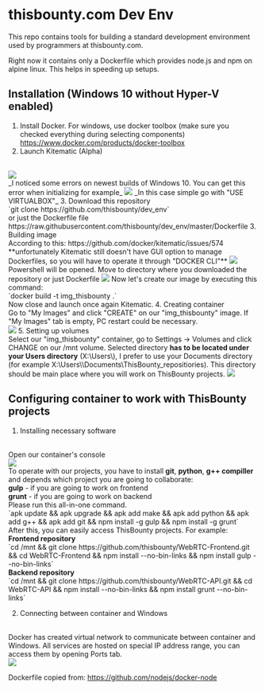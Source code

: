 # thisbounty.com Dev Env #

This repo contains tools for building a standard development environment used by programmers at thisbounty.com.

Right now it contains only a Dockerfile which provides node.js and npm on alpine linux. This helps in speeding up
setups.

## Installation (Windows 10 without Hyper-V enabled) ##

1. Install Docker. For windows, use docker toolbox (make sure you checked everything during selecting components)
   https://www.docker.com/products/docker-toolbox
2. Launch Kitematic (Alpha)
<br>
<img src="http://i.imgur.com/orDc2Tb.jpg">
<br>
   _I noticed some errors on newest builds of Windows 10. You can get this error when initializing for example_
   <img src="http://i.imgur.com/SvRtTLX.jpg">
   _In this case simple go with "USE VIRTUALBOX"_
3. Download this repository <br>
`git clone https://github.com/thisbounty/dev_env` <br>or just the Dockerfile file <br> https://raw.githubusercontent.com/thisbounty/dev_env/master/Dockerfile
3. Building image
<br>
According to this: https://github.com/docker/kitematic/issues/574
**unfortunately Kitematic still doesn't have GUI option to manage Dockerfiles, so you will have to operate it through "DOCKER CLI"**
<img src="http://i.imgur.com/HOGq31E.png">
Powershell will be opened. Move to directory where you downloaded the repository or just Dockerfile
<img src="http://i.imgur.com/Fd4U6jw.png">
Now let's create our image by executing this command:
<br>
`docker build -t img_thisbounty .`
<br>
Now close and launch once again Kitematic.
4. Creating container
<br>
Go to "My Images" and click "CREATE" on our "img_thisbounty" image.
If "My Images" tab is empty, PC restart could be necessary.
<br>
<img src="http://i.imgur.com/URl7Vk4.png">
5. Setting up volumes
<br>
Select our "img_thisbounty" container, go to Settings -> Volumes and click CHANGE on our /mnt volume.
Selected directory <b>has to be located under your Users directory</b> (X:\Users\<your_username>), I prefer to use your Documents directory (for example X:\Users\<your_username>\Documents\ThisBounty_repositiories). This directory should be main place where you will work on ThisBounty projects.
<img src="http://i.imgur.com/foCktgX.png">

## Configuring container to work with ThisBounty projects ##

1. Installing necessary software
<br>
Open our container's console
<br>
<img src="http://i.imgur.com/kpcMOWK.png">
<br>
To operate with our projects, you have to install <b>git</b>, <b>python</b>, <b>g++ compiller</b> and depends which project you are going to collaborate: <br>
<b>gulp</b> - if you are going to work on frontend
<br>
<b>grunt</b> - if you are going to work on backend
<br>
Please run this all-in-one command.
<br>
`apk update && apk upgrade && apk add make && apk add python && apk add g++ && apk add git && npm install -g gulp && npm install -g grunt`
<br>
After this, you can easily access ThisBounty projects. For example:
<br>
<b>Frontend repository</b>
<br>
`cd /mnt && git clone https://github.com/thisbounty/WebRTC-Frontend.git && cd WebRTC-Frontend && npm install --no-bin-links && npm install gulp --no-bin-links`
<br>
<b>Backend repository</b>
<br>
`cd /mnt && git clone https://github.com/thisbounty/WebRTC-API.git && cd WebRTC-API && npm install --no-bin-links && npm install grunt --no-bin-links`

2. Connecting between container and Windows
<br>
Docker has created virtual network to communicate between container and Windows. All services are hosted on special IP address range, you can access them by opening Ports tab.
<br>
<img src="http://i.imgur.com/phFx2RE.png">


Dockerfile copied from:
https://github.com/nodejs/docker-node
